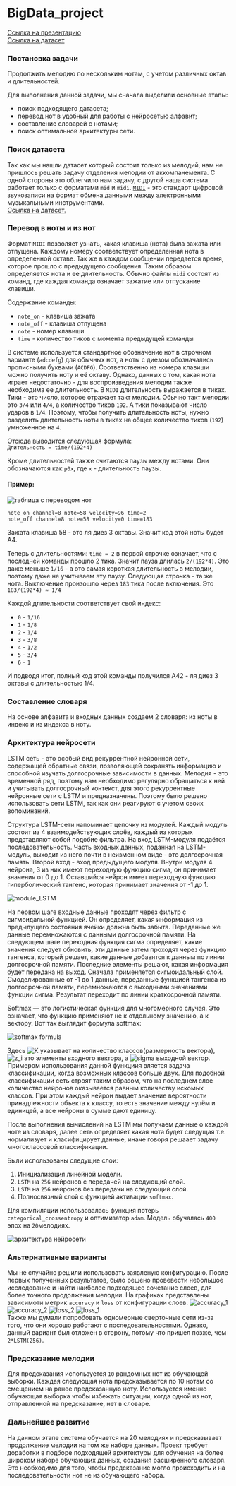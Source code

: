 # BigData_project

[Ссылка на презентацию](https://www.shorturl.at/krxU4)  
[Ссылка на датасет](https://www.kaggle.com/function9/blues-genre-midi-melodies)

### Постановка задачи

Продолжить мелодию по нескольким нотам, с учетом различных октав и длительностей.

Для выполнения данной задачи, мы сначала выделили основные этапы:
* поиск подходящего датасета;
* перевод нот в удобный для работы с нейросетью алфавит;
* составление словарей с нотами;
* поиск оптимальной архитектуры сети.


### Поиск датасета
Так как мы нашли датасет который состоит только из мелодий, нам не пришлось решать задачу отделения мелодии от аккомпанемента. С одной стороны это облегчило нам задачу, с другой наша система работает только с форматами `mid` и `midi`. [`MIDI`](https://ru.wikipedia.org/wiki/MIDI) - это стандарт цифровой звукозаписи на формат обмена данными между электронными музыкальными инструментами.  
[Ссылка на датасет.](https://www.kaggle.com/function9/blues-genre-midi-melodies)


### Перевод в ноты и из нот

Формат `MIDI` позволяет узнать, какая клавиша (нота) была зажата или отпущена. Каждому номеру соответствует определенная нота в определенной октаве. Так же в каждом сообщении передается время, которое прошло с предыдущего сообщения. Таким образом определяется нота и ее длительность. Обычно файлы `midi` состоят из команд, где каждая команда означает зажатие или отпускание клавиши.  

Содержание команды: 
* `note_on`  - клавиша зажата
* `note_off` - клавиша отпущена
* `note` - номер клавиши
* `time` - количество тиков с момента предыдущей команды

В системе используется стандартное обозначение нот в строчном варианте (`adcdefg`) для обычных нот, а ноты с диезом обозначались прописными буквами (`ACDFG`). Соответственно из номера клавиши можно получить ноту и её октаву. Однако, данных о том, какая нота играет недостаточно - для воспроизведения мелодии также необходима ее длительность. В `MIDI` длительность выражается в тиках. Тики - это число, которое отражает такт мелодии. Обычно такт мелодии это `3/4` или `4/4`, а количество тиков `192`. А тики показывают число ударов в `1/4`. Поэтому, чтобы получить длительность ноты, нужно разделить длительность ноты в тиках на общее количество тиков (`192`) умноженное на `4`. 

Отсюда выводится следующая формула:   
``
Длительность = time/(192*4)
``

Кроме длительностей также считаются паузы между нотами. Они обозначаются как `р0х`, где `х` - длительность паузы.

#### Пример:

![таблица с переводом нот](pictures/table.png)

```
note_on channel=8 note=58 velocity=96 time=2
note_off channel=8 note=58 velocity=0 time=183
```

Зажата клавиша 58 - это ля диез 3 октавы. Значит код этой ноты будет А4.

Теперь с длительностями: `time = 2` в первой строчке означает, что с последней команды прошло 2 тика. Значит пауза длилась `2/(192*4)`. Это даже меньше `1/16` - а это самая короткая длительность в мелодии, поэтому даже не учитываем эту паузу. Следующая строчка - та же нота. Выключение произошло через `183` тика после включения. Это `183/(192*4) ≈ 1/4`

Каждой длительности соответствует свой индекс:
* `0` - `1/16`
* `1` - `1/8`
* `2` - `1/4`
* `3` - `3/8`
* `4` - `1/2`
* `5` - `3/4`
* `6` - `1`

И подводя итог, полный код этой команды получился А42 - ля диез 3 октавы с длительностью 1/4.

### Составление словаря

На основе алфавита и входных данных создаем 2 словаря: из ноты в индекс и из индекса в ноту.

### Архитектура нейросети

LSTM сеть - это особый вид рекуррентной нейронной сети, содержащей обратные связи, позволяющей сохранять информацию и способной изучать долгосрочные зависимости в данных. Мелодия - это временной ряд, поэтому нам необходимо регулярно обращаться к ней и учитывать долгосрочный контекст, для этого рекуррентные нейронные сети с LSTM и предназначены. Поэтому было решено использовать сети LSTM, так как они реагируют с учетом своих вопоминаний. 

Структура LSTM-сети напоминает цепочку из модулей. Каждый модуль состоит из 4 взаимодействующих слоёв, каждый из которых представляют собой подобие фильтра. На вход LSTM-модуля подаётся последовательность. Часть входных данных, поданная на LSTM-модуль, выходит из него почти в неизменном виде - это долгосрочная память. Второй вход - вход предыдущего модуля. 
Внутри модуля 4 нейрона, 3 из них имеют переходную функцию сигма, он принимает значения от 0 до 1. Оставшийся нейрон имеет переходную функцию гиперболический тангенс, которая принимает значения от -1 до 1. 

![module_LSTM](pictures/module_LSTM.png)

На первом шаге входные данные проходят через фильтр с сигмоидальной функцией. Он определяет, какая информация из предыдущего состояния ячейки должна быть забыта. Переданные же данные перемножаются с данными долгосрочной памяти. 
На следующем шаге переходная функция сигма определяет, какие значения следует обновить, эти данные затем проходят через функцию тангенса, который решает, какие данные добавятся к данным по линии долгосрочной памяти. 
Последние элементы решают, какая информация будет передана на выход. Сначала применяется сигмоидальный слой. Смоделированные от -1 до 1 данные, переданные функцией тангенса из долгосрочной памяти, перемножаются с выходными значениями функции сигма. Результат переходит по линии краткосрочной памяти.

Softmax — это логистическая функция для многомерного случая. Это означает, что функцию применяют не к отдельному значению, а к вектору. 
Вот так выглядит формула softmax:

![softmax formula](https://miro.medium.com/max/592/1*i8fKHIEZ9xPW05koo6Iy-Q@2x.png)

 Здесь ![K](http://stephy_hw1.hostfl.ru/k.gif) указывает на количество классов(размерность вектора), ![z_i](http://stephy_hw1.hostfl.ru/z_i.gif) это элементы входного вектора, а ![sigma](http://stephy_hw1.hostfl.ru/sigma.gif) выходной вектор.
 Примером использования данной функциия вляется задача классификации, когда возможных классов больше двух. Для подобной классификации сеть строят таким образом, что на последнем слое количество нейронов оказывается равным количеству искомых классов. При этом каждый нейрон выдает значение вероятности принадлежности объекта к классу, то есть значение между нулём и единицей, а все нейроны в сумме дают единицу. 
 
 После выполнения вычислений на LSTM мы получаем данные о каждой ноте из словаря, далее сеть определяет какая нота будет следущая т.е. нормализует и класифицирует данные, иначе говоря решаает задачу многоклассовой классификации. 
 
 
Были использованы следущие слои:
1. Инициализация линейной модели.
2. `LSTM` на `256` нейронов с передачей на следующий слой. 
3. `LSTM` на `256` нейронов без передачи на следующий слой. 
4.  Полносвязный слой с функцией активации `softmax`.

Для компиляции использовалась функция потерь `categorical_crossentropy` и оптимизатор `adam`. Модель обучалась `400` эпох на `20`мелодиях.

![архитектура нейросети](https://sun9-8.userapi.com/5mKXyA9miC4hwOnHWWGx0hBy9JcKopLcepaBRQ/SvsF0MabBuY.jpg)

### Альтернативные варианты

Мы не случайно решили использовать заявленую конфигурацию. После первых полученных результатов, было решено провевести небольшое исследование и найти наиболее подходящее сочетание слоев, для более точного продолжения мелодии. На графиках представлены зависимоти метрик `accuracy` и `loss` от конфигурации слоев.
![accuracy_1](pictures/acc_1.jpg) ![accuracy_2](pictures/acc_2.jpg)
![loss_2](pictures/loss_2.jpg) ![loss_1](pictures/loss_1.jpg)  
Также мы думали попробовать одномерные сверточные сети из-за того, что они хорошо работают с последовательностями. Однако, данный вариант был отложен в сторону, потому что пришел позже, чем `2*LSTM(256)`.

### Предсказание мелодии

Для предсказания используется `10` рандомных нот из обучающей выборки. Каждая следующая нота предсказывается по 10 нотам со смещением на ранее предсказанную ноту. Используется именно обучающая выборка чтобы избежать ситуации, когда одной из нот, отправленной на предсказание, нет в словаре.

### Дальнейшее развитие

На данном этапе система обучается на 20 мелодиях и предсказывает продолжение мелодии на том же наборе данных. Проект требует доработки в подборе подходящей архитектуры для обучения на более широком наборе обучающих данных, создания расширенного словаря. Это необходимо для того, чтобы предсказание могло происходить и на последовательности нот не из обучающего набора.
